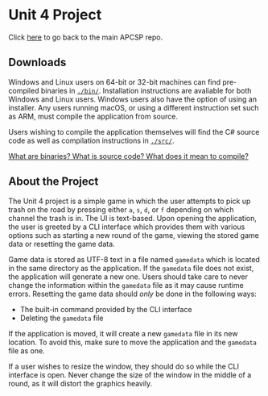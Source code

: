 # Unit 4 Project
Click [here](/README.md) to go back to the main APCSP repo.

## Downloads
Windows and Linux users on 64-bit or 32-bit machines can find pre-compiled binaries in [`./bin/`](./bin/README.md). Installation instructions are avaliable for both Windows and Linux users. Windows users also have the option of using an installer. Any users running macOS, or using a different instruction set such as ARM, must compile the application from source.

Users wishing to compile the application themselves will find the C# source code as well as compilation instructions in [`./src/`](./src/README.md).

[What are binaries? What is source code? What does it mean to compile?](/README.md#types-of-downloads)

## About the Project
The Unit 4 project is a simple game in which the user attempts to pick up trash on the road by pressing either `a`, `s`, `d`, or `f` depending on which channel the trash is in. The UI is text-based. Upon opening the application, the user is greeted by a CLI interface which provides them with various options such as starting a new round of the game, viewing the stored game data or resetting the game data.

Game data is stored as UTF-8 text in a file named `gamedata` which is located in the same directory as the application. If the `gamedata` file does not exist, the application will generate a new one. Users should take care to never change the information within the `gamedata` file as it may cause runtime errors. Resetting the game data should _only_ be done in the following ways:

- The built-in command provided by the CLI interface
- Deleting the `gamedata` file

If the application is moved, it will create a new `gamedata` file in its new location. To avoid this, make sure to move the application and the `gamedata` file as one.

If a user wishes to resize the window, they should do so while the CLI interface is open. Never change the size of the window in the middle of a round, as it will distort the graphics heavily.
